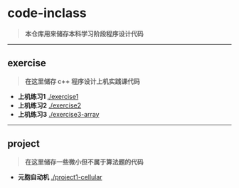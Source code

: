 # code-inclass
> **本仓库用来储存本科学习阶段程序设计代码**
***
## exercise
> **在这里储存 c++ 程序设计上机实践课代码**
 - **上机练习1** [./exercise1](<https://github.com/evibhm/exercise1>)
 - **上机练习2** [./exercise2](<https://github.com/evibhm/exercise2>)
 - **上机练习3** [./exercise3-array](<https://github.com/evibhm/exercise3-array>)
  ***
## project
> **在这里储存一些微小但不属于算法题的代码**
 - **元胞自动机** [./project1-cellular](<https://github.com/evibhm/project1-cellular>)